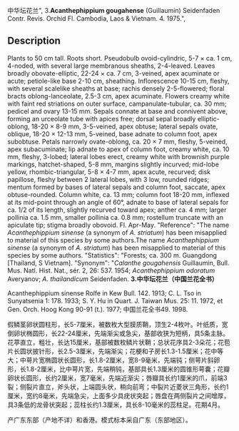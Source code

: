 中华坛花兰",
3.**Acanthephippium gougahense** (Guillaumin) Seidenfaden Contr. Revis. Orchid Fl. Cambodia, Laos & Vietnam. 4. 1975.",

## Description
Plants to 50 cm tall. Roots short. Pseudobulb ovoid-cylindric, 5-7 × ca. 1 cm, 4-noded, with several large membranous sheaths, 2-4-leaved. Leaves broadly obovate-elliptic, 22-24 × ca. 7 cm, 3-veined, apex acuminate or acute; petiole-like base 2-10 cm, sheathing. Inflorescence 10-15 cm, fleshy, with several scalelike sheaths at base; rachis densely 2-5-flowered; floral bracts oblong-lanceolate, 2.5-3 cm, apex acuminate. Flowers creamy white with faint red striations on outer surface, campanulate-tubular, ca. 30 mm; pedicel and ovary 13-15 mm. Sepals connate at base and connivent above, forming an urceolate tube with apices free; dorsal sepal broadly elliptic-oblong, 18-20 × 8-9 mm, 3-5-veined, apex obtuse; lateral sepals ovate, oblique, 18-20 × 12-13 mm, 5-veined, base adnate to column foot, apex subobtuse. Petals narrowly ovate-oblong, ca. 20 × 7 mm, fleshy, 5-veined, apex subacuminate; lip adnate to apex of column foot, creamy white, ca. 10 mm, fleshy, 3-lobed; lateral lobes erect, creamy white with brownish purple markings, hatchet-shaped, 5-8 mm, margins slightly incurved; mid-lobe yellow, rhombic-triangular, 5-8 × 4-7 mm, apex acute, recurved; disk papillose, fleshy between 2 lateral lobes, with 3 low, rounded ridges; mentum formed by bases of lateral sepals and column foot, saccate, apex obtuse-rounded. Column white, ca. 13 mm; column foot 18-20 mm, inflexed at its mid-point through an angle of 60°, adnate to base of lateral sepals for ca. 1/2 of its length, slightly recurved toward apex; anther ca. 4 mm; larger pollinia ca. 1.5 mm, smaller pollinia ca. 0.8 mm; rostellum truncate with an apiculate tip; stigma broadly obovoid. Fl. Apr-May.
  "Reference": "The name *Acanthephippium sinense* (a synonym of *A. striatum*) has been misapplied to material of this species by some authors.The name *Acanthephippium sinense* (a synonym of *A. striatum*) has been misapplied to material of this species by some authors.
  "Statistics": "Forests; ca. 300 m. Guangdong [Thailand, S Vietnam].
  "Synonym": "*Calanthe gougahensis* Guillaumin, Bull. Mus. Natl. Hist. Nat., sér. 2, 26: 537. 1954; *Acanthephippium odoratum* Averyanov; *A. thailandicum* Seidenfaden.
**3.中华坛花兰（中国兰花全书）**

Acanthephippium sinense Rolfe in Kew Bull. 142. 1913; C. L. Tso in Sunyatsenia 1: 178. 1933; S. Y. Hu in Quart. J. Taiwan Mus. 25: 11. 1972, et Gen. Orch. Hoog Kong 90-91 (t.). 1977; 中国兰花全书49. 1998.

假鳞茎卵状圆柱形，长5-7厘米，被数枚大型膜质鞘，顶生2-4枚叶。叶纸质，宽倒卵状椭圆形，长22-24厘米，先端渐尖或急尖，基部收狭为短柄，具5条主脉。花葶直立，粗壮，长达15厘米，基部被数枚鳞片状鞘；总状花序具2-3朵花；花苞片长圆状披针形，长2.5-3厘米，先端渐尖；花梗和子房长1.3-1.5厘米；花中等大；中萼片宽椭圆状长圆形，长1.8-2厘米，宽8-9毫米，先端钝；侧萼片斜卵形，长1.8-2厘米，比中萼片宽，先端稍钝，基部具长1.3厘米的圆锥形萼囊；花瓣卵状长圆形，长约2厘米，宽7毫米，先端近渐尖；唇瓣具长约1厘米的爪，前端3裂；侧裂片直立，斧头状，上端圆头状，稍向前弯；中裂片近菱状三角形，长约1厘米，宽约8毫米，先端急尖，上面多少具疣状突起；唇盘在两侧裂片之间增厚，具3条低的龙骨状突起；蕊柱长约1.3厘米，具长8-10毫米的蕊柱足。花期4月。

产广东东部（产地不详）和香港。模式标本采自广东（东部地区）。
